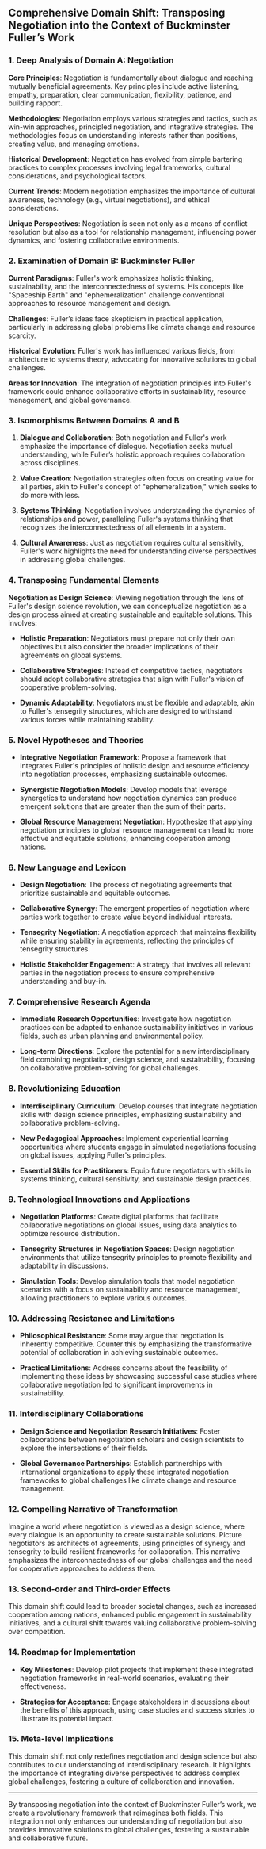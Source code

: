 ## Comprehensive Domain Shift: Transposing Negotiation into the Context of Buckminster Fuller’s Work

### 1. Deep Analysis of Domain A: Negotiation

**Core Principles**: Negotiation is fundamentally about dialogue and reaching mutually beneficial agreements. Key principles include active listening, empathy, preparation, clear communication, flexibility, patience, and building rapport.

**Methodologies**: Negotiation employs various strategies and tactics, such as win-win approaches, principled negotiation, and integrative strategies. The methodologies focus on understanding interests rather than positions, creating value, and managing emotions.

**Historical Development**: Negotiation has evolved from simple bartering practices to complex processes involving legal frameworks, cultural considerations, and psychological factors. 

**Current Trends**: Modern negotiation emphasizes the importance of cultural awareness, technology (e.g., virtual negotiations), and ethical considerations.

**Unique Perspectives**: Negotiation is seen not only as a means of conflict resolution but also as a tool for relationship management, influencing power dynamics, and fostering collaborative environments.

### 2. Examination of Domain B: Buckminster Fuller

**Current Paradigms**: Fuller's work emphasizes holistic thinking, sustainability, and the interconnectedness of systems. His concepts like "Spaceship Earth" and "ephemeralization" challenge conventional approaches to resource management and design.

**Challenges**: Fuller’s ideas face skepticism in practical application, particularly in addressing global problems like climate change and resource scarcity.

**Historical Evolution**: Fuller's work has influenced various fields, from architecture to systems theory, advocating for innovative solutions to global challenges.

**Areas for Innovation**: The integration of negotiation principles into Fuller's framework could enhance collaborative efforts in sustainability, resource management, and global governance.

### 3. Isomorphisms Between Domains A and B

1. **Dialogue and Collaboration**: Both negotiation and Fuller's work emphasize the importance of dialogue. Negotiation seeks mutual understanding, while Fuller’s holistic approach requires collaboration across disciplines.

2. **Value Creation**: Negotiation strategies often focus on creating value for all parties, akin to Fuller's concept of "ephemeralization," which seeks to do more with less.

3. **Systems Thinking**: Negotiation involves understanding the dynamics of relationships and power, paralleling Fuller's systems thinking that recognizes the interconnectedness of all elements in a system.

4. **Cultural Awareness**: Just as negotiation requires cultural sensitivity, Fuller's work highlights the need for understanding diverse perspectives in addressing global challenges.

### 4. Transposing Fundamental Elements

**Negotiation as Design Science**: Viewing negotiation through the lens of Fuller's design science revolution, we can conceptualize negotiation as a design process aimed at creating sustainable and equitable solutions. This involves:

- **Holistic Preparation**: Negotiators must prepare not only their own objectives but also consider the broader implications of their agreements on global systems.
  
- **Collaborative Strategies**: Instead of competitive tactics, negotiators should adopt collaborative strategies that align with Fuller's vision of cooperative problem-solving.

- **Dynamic Adaptability**: Negotiators must be flexible and adaptable, akin to Fuller's tensegrity structures, which are designed to withstand various forces while maintaining stability.

### 5. Novel Hypotheses and Theories

- **Integrative Negotiation Framework**: Propose a framework that integrates Fuller's principles of holistic design and resource efficiency into negotiation processes, emphasizing sustainable outcomes.

- **Synergistic Negotiation Models**: Develop models that leverage synergetics to understand how negotiation dynamics can produce emergent solutions that are greater than the sum of their parts.

- **Global Resource Management Negotiation**: Hypothesize that applying negotiation principles to global resource management can lead to more effective and equitable solutions, enhancing cooperation among nations.

### 6. New Language and Lexicon

- **Design Negotiation**: The process of negotiating agreements that prioritize sustainable and equitable outcomes.
  
- **Collaborative Synergy**: The emergent properties of negotiation where parties work together to create value beyond individual interests.

- **Tensegrity Negotiation**: A negotiation approach that maintains flexibility while ensuring stability in agreements, reflecting the principles of tensegrity structures.

- **Holistic Stakeholder Engagement**: A strategy that involves all relevant parties in the negotiation process to ensure comprehensive understanding and buy-in.

### 7. Comprehensive Research Agenda

- **Immediate Research Opportunities**: Investigate how negotiation practices can be adapted to enhance sustainability initiatives in various fields, such as urban planning and environmental policy.

- **Long-term Directions**: Explore the potential for a new interdisciplinary field combining negotiation, design science, and sustainability, focusing on collaborative problem-solving for global challenges.

### 8. Revolutionizing Education

- **Interdisciplinary Curriculum**: Develop courses that integrate negotiation skills with design science principles, emphasizing sustainability and collaborative problem-solving.

- **New Pedagogical Approaches**: Implement experiential learning opportunities where students engage in simulated negotiations focusing on global issues, applying Fuller's principles.

- **Essential Skills for Practitioners**: Equip future negotiators with skills in systems thinking, cultural sensitivity, and sustainable design practices.

### 9. Technological Innovations and Applications

- **Negotiation Platforms**: Create digital platforms that facilitate collaborative negotiations on global issues, using data analytics to optimize resource distribution.

- **Tensegrity Structures in Negotiation Spaces**: Design negotiation environments that utilize tensegrity principles to promote flexibility and adaptability in discussions.

- **Simulation Tools**: Develop simulation tools that model negotiation scenarios with a focus on sustainability and resource management, allowing practitioners to explore various outcomes.

### 10. Addressing Resistance and Limitations

- **Philosophical Resistance**: Some may argue that negotiation is inherently competitive. Counter this by emphasizing the transformative potential of collaboration in achieving sustainable outcomes.

- **Practical Limitations**: Address concerns about the feasibility of implementing these ideas by showcasing successful case studies where collaborative negotiation led to significant improvements in sustainability.

### 11. Interdisciplinary Collaborations

- **Design Science and Negotiation Research Initiatives**: Foster collaborations between negotiation scholars and design scientists to explore the intersections of their fields.

- **Global Governance Partnerships**: Establish partnerships with international organizations to apply these integrated negotiation frameworks to global challenges like climate change and resource management.

### 12. Compelling Narrative of Transformation

Imagine a world where negotiation is viewed as a design science, where every dialogue is an opportunity to create sustainable solutions. Picture negotiators as architects of agreements, using principles of synergy and tensegrity to build resilient frameworks for collaboration. This narrative emphasizes the interconnectedness of our global challenges and the need for cooperative approaches to address them.

### 13. Second-order and Third-order Effects

This domain shift could lead to broader societal changes, such as increased cooperation among nations, enhanced public engagement in sustainability initiatives, and a cultural shift towards valuing collaborative problem-solving over competition.

### 14. Roadmap for Implementation

- **Key Milestones**: Develop pilot projects that implement these integrated negotiation frameworks in real-world scenarios, evaluating their effectiveness.

- **Strategies for Acceptance**: Engage stakeholders in discussions about the benefits of this approach, using case studies and success stories to illustrate its potential impact.

### 15. Meta-level Implications

This domain shift not only redefines negotiation and design science but also contributes to our understanding of interdisciplinary research. It highlights the importance of integrating diverse perspectives to address complex global challenges, fostering a culture of collaboration and innovation.

---

By transposing negotiation into the context of Buckminster Fuller’s work, we create a revolutionary framework that reimagines both fields. This integration not only enhances our understanding of negotiation but also provides innovative solutions to global challenges, fostering a sustainable and collaborative future.